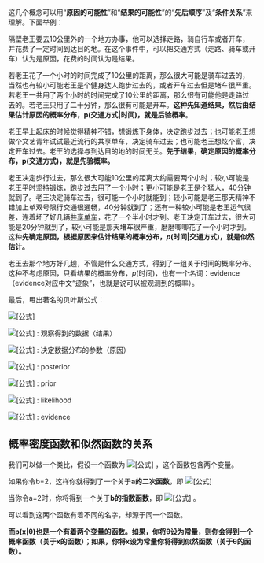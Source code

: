 ﻿这几个概念可以用“**原因的可能性**”和“**结果的可能性**”的“**先后顺序**”及“**条件关系**”来理解。下面举例：

隔壁老王要去10公里外的一个地方办事，他可以选择走路，骑自行车或者开车，并花费了一定时间到达目的地。在这个事件中，可以把交通方式（走路、骑车或开车）认为是原因，花费的时间认为是结果。

若老王花了一个小时的时间完成了10公里的距离，那么很大可能是骑车过去的，当然也有较小可能老王是个健身达人跑步过去的，或者开车过去但是堵车很严重。若老王一共用了两个小时的时间完成了10公里的距离，那么很有可能他是走路过去的。若老王只用了二十分钟，那么很有可能是开车。**这种先知道结果，然后由结果估计原因的概率分布，p(交通方式|时间)，就是后验概率**。

老王早上起床的时候觉得精神不错，想锻炼下身体，决定跑步过去；也可能老王想做个文艺青年试试最近流行的共享单车，决定骑车过去；也可能老王想炫个富，决定开车过去。老王的选择与到达目的地的时间无关。**先于结果，确定原因的概率分布，p(交通方式)，就是先验概率。**

老王决定步行过去，那么很大可能10公里的距离大约需要两个小时；较小可能是老王平时坚持锻炼，跑步过去用了一个小时；更小可能是老王是个猛人，40分钟就到了。老王决定骑车过去，很可能一个小时就能到；较小可能是老王那天精神不错加上单双号限行交通很通畅，40分钟就到了；还有一种较小可能是老王运气很差，连着坏了好几辆[共享单车](https://www.zhihu.com/search?q=共享单车&search_source=Entity&hybrid_search_source=Entity&hybrid_search_extra={"sourceType"%3A"answer"%2C"sourceId"%3A158547500})，花了一个半小时才到。老王决定开车过去，很大可能是20分钟就到了，较小可能是那天堵车很严重，磨磨唧唧花了一个小时才到。这种**先确定原因，根据原因来估计结果的概率分布，*p*(时间|交通方式)，就是似然估计。**

老王去那个地方好几趟，不管是什么交通方式，得到了一组关于时间的概率分布。这种不考虑原因，只看结果的概率分布，*p*(时间)，也有一个名词：evidence（evidence对应中文“迹象”，也就是说可以被观测到的概率）。

最后，甩出著名的贝叶斯公式：

![[公式]](https://www.zhihu.com/equation?tex=p%28%5Ctheta%7Cx%29%3D%7Bp%28x%7C%5Ctheta%29p%28%5Ctheta%29%5Cover+p%28x%29%7D)

![[公式]](https://www.zhihu.com/equation?tex=x) : 观察得到的数据（结果）

![[公式]](https://www.zhihu.com/equation?tex=%5Ctheta) : 决定数据分布的参数（原因）

![[公式]](https://www.zhihu.com/equation?tex=p%28%5Ctheta%7Cx%29) : posterior

![[公式]](https://www.zhihu.com/equation?tex=p%28%5Ctheta%29) : prior

![[公式]](https://www.zhihu.com/equation?tex=p%28x%7C%5Ctheta%29) : likelihood

![[公式]](https://www.zhihu.com/equation?tex=p%28x%29) : evidence



## 概率密度函数和似然函数的关系

我们可以做一个类比，假设一个函数为 ![[公式]](https://www.zhihu.com/equation?tex=a%5E%7Bb%7D) ，这个函数包含两个变量。

如果你令b=2，这样你就得到了一个关于**a的二次函数**，即 ![[公式]](https://www.zhihu.com/equation?tex=a%5E2) 

当你令a=2时，你将得到一个关于**b的指数函数**，即 ![[公式]](https://www.zhihu.com/equation?tex=2%5Eb) 。

可以看到这两个函数有着不同的名字，却源于同一个函数。

**而p(x|θ)也是一个有着两个变量的函数。如果，你将θ设为常量，则你会得到一个概率函数（关于x的函数）；如果，你将x设为常量你将得到似然函数（关于θ的函数）。**

